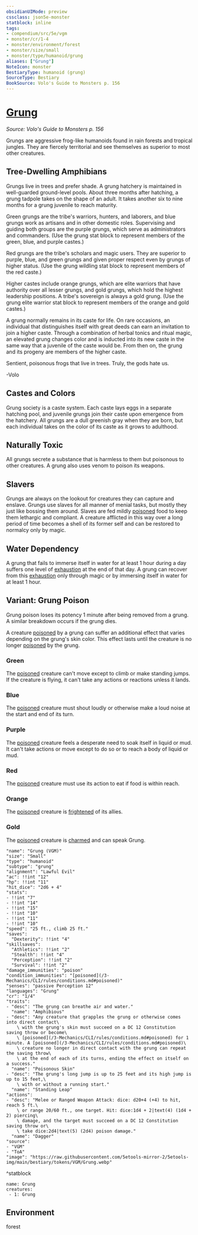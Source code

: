 ```yaml
---
obsidianUIMode: preview
cssclass: json5e-monster
statblock: inline
tags:
- compendium/src/5e/vgm
- monster/cr/1-4
- monster/environment/forest
- monster/size/small
- monster/type/humanoid/grung
aliases: ["Grung"]
NoteIcon: monster
BestiaryType: humanoid (grung)
SourceType: Bestiary
BookSource: Volo's Guide to Monsters p. 156
---
```

# [Grung](3-Mechanics\CLI\bestiary\humanoid/grung-vgm.md)
*Source: Volo's Guide to Monsters p. 156*  

Grungs are aggressive frog-like humanoids found in rain forests and tropical jungles. They are fiercely territorial and see themselves as superior to most other creatures.

## Tree-Dwelling Amphibians

Grungs live in trees and prefer shade. A grung hatchery is maintained in well-guarded ground-level pools. About three months after hatching, a grung tadpole takes on the shape of an adult. It takes another six to nine months for a grung juvenile to reach maturity.

Green grungs are the tribe's warriors, hunters, and laborers, and blue grungs work as artisans and in other domestic roles. Supervising and guiding both groups are the purple grungs, which serve as administrators and commanders. (Use the grung stat block to represent members of the green, blue, and purple castes.)

Red grungs are the tribe's scholars and magic users. They are superior to purple, blue, and green grungs and given proper respect even by grungs of higher status. (Use the grung wildling stat block to represent members of the red caste.)

Higher castes include orange grungs, which are elite warriors that have authority over all lesser grungs, and gold grungs, which hold the highest leadership positions. A tribe's sovereign is always a gold grung. (Use the grung elite warrior stat block to represent members of the orange and gold castes.)

A grung normally remains in its caste for life. On rare occasions, an individual that distinguishes itself with great deeds can earn an invitation to join a higher caste. Through a combination of herbal tonics and ritual magic, an elevated grung changes color and is inducted into its new caste in the same way that a juvenile of the caste would be. From then on, the grung and its progeny are members of the higher caste.

Sentient, poisonous frogs that live in trees. Truly, the gods hate us.

-Volo

## Castes and Colors

Grung society is a caste system. Each caste lays eggs in a separate hatching pool, and juvenile grungs join their caste upon emergence from the hatchery. All grungs are a dull greenish gray when they are born, but each individual takes on the color of its caste as it grows to adulthood.

## Naturally Toxic

All grungs secrete a substance that is harmless to them but poisonous to other creatures. A grung also uses venom to poison its weapons.

## Slavers

Grungs are always on the lookout for creatures they can capture and enslave. Grungs use slaves for all manner of menial tasks, but mostly they just like bossing them around. Slaves are fed mildly [poisoned](/3-Mechanics/CLI/rules/conditions.md#poisoned) food to keep them lethargic and compliant. A creature afflicted in this way over a long period of time becomes a shell of its former self and can be restored to normalcy only by magic.

## Water Dependency

A grung that fails to immerse itself in water for at least 1 hour during a day suffers one level of [exhaustion](/3-Mechanics/CLI/rules/conditions.md#exhaustion) at the end of that day. A grung can recover from this [exhaustion](/3-Mechanics/CLI/rules/conditions.md#exhaustion) only through magic or by immersing itself in water for at least 1 hour.

## Variant: Grung Poison

Grung poison loses its potency 1 minute after being removed from a grung. A similar breakdown occurs if the grung dies.

A creature [poisoned](/3-Mechanics/CLI/rules/conditions.md#poisoned) by a grung can suffer an additional effect that varies depending on the grung's skin color. This effect lasts until the creature is no longer [poisoned](/3-Mechanics/CLI/rules/conditions.md#poisoned) by the grung.

### Green

The [poisoned](/3-Mechanics/CLI/rules/conditions.md#poisoned) creature can't move except to climb or make standing jumps. If the creature is flying, it can't take any actions or reactions unless it lands.

### Blue

The [poisoned](/3-Mechanics/CLI/rules/conditions.md#poisoned) creature must shout loudly or otherwise make a loud noise at the start and end of its turn.

### Purple

The [poisoned](/3-Mechanics/CLI/rules/conditions.md#poisoned) creature feels a desperate need to soak itself in liquid or mud. It can't take actions or move except to do so or to reach a body of liquid or mud.

### Red

The [poisoned](/3-Mechanics/CLI/rules/conditions.md#poisoned) creature must use its action to eat if food is within reach.

### Orange

The [poisoned](/3-Mechanics/CLI/rules/conditions.md#poisoned) creature is [frightened](/3-Mechanics/CLI/rules/conditions.md#frightened) of its allies.

### Gold

The [poisoned](/3-Mechanics/CLI/rules/conditions.md#poisoned) creature is [charmed](/3-Mechanics/CLI/rules/conditions.md#charmed) and can speak Grung.

```statblock
"name": "Grung (VGM)"
"size": "Small"
"type": "humanoid"
"subtype": "grung"
"alignment": "Lawful Evil"
"ac": !!int "12"
"hp": !!int "11"
"hit_dice": "2d6 + 4"
"stats":
- !!int "7"
- !!int "14"
- !!int "15"
- !!int "10"
- !!int "11"
- !!int "10"
"speed": "25 ft., climb 25 ft."
"saves":
  "Dexterity": !!int "4"
"skillsaves":
  "Athletics": !!int "2"
  "Stealth": !!int "4"
  "Perception": !!int "2"
  "Survival": !!int "2"
"damage_immunities": "poison"
"condition_immunities": "[poisoned](/3-Mechanics/CLI/rules/conditions.md#poisoned)"
"senses": "passive Perception 12"
"languages": "Grung"
"cr": "1/4"
"traits":
- "desc": "The grung can breathe air and water."
  "name": "Amphibious"
- "desc": "Any creature that grapples the grung or otherwise comes into direct contact\
    \ with the grung's skin must succeed on a DC 12 Constitution saving throw or become\
    \ [poisoned](/3-Mechanics/CLI/rules/conditions.md#poisoned) for 1 minute. A [poisoned](/3-Mechanics/CLI/rules/conditions.md#poisoned)\
    \ creature no longer in direct contact with the grung can repeat the saving throw\
    \ at the end of each of its turns, ending the effect on itself on a success."
  "name": "Poisonous Skin"
- "desc": "The grung's long jump is up to 25 feet and its high jump is up to 15 feet,\
    \ with or without a running start."
  "name": "Standing Leap"
"actions":
- "desc": "Melee or Ranged Weapon Attack: dice: d20+4 (+4) to hit, reach 5 ft.\
    \ or range 20/60 ft., one target. Hit: dice:1d4 + 2|text(4) (1d4 + 2) piercing\
    \ damage, and the target must succeed on a DC 12 Constitution saving throw or\
    \ take dice:2d4|text(5) (2d4) poison damage."
  "name": "Dagger"
"source":
- "VGM"
- "ToA"
"image": "https://raw.githubusercontent.com/5etools-mirror-2/5etools-img/main/bestiary/tokens/VGM/Grung.webp"
```
^statblock

```encounter-table
name: Grung
creatures:
 - 1: Grung
```

## Environment

forest